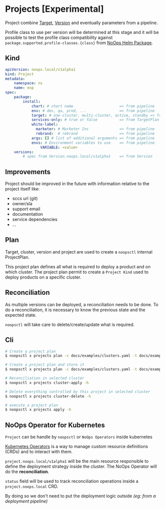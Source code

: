 # Projects [Experimental]

Project combine [Target](x-targets.md),  [Version](x-versions.md) and eventually parameters from a pipeline.

Profile class to use per version will be determined at this stage and it will be possible to test the profile class compatibility against  `package.supported.profile-classes.{class}` from [NoOps Helm Package](x-noops-helm-package.md).

## Kind

```yaml
apiVersion: noops.local/v1alpha1
kind: Project
metadata:
    namespace: ns
    name: exp
spec:
    package:
        install:
            chart: # chart name                     => from pipeline
            env: # dev, qa, prod, ...               => from pipeline
            target: # one-cluster, multi-cluster, active, standby => from TargetPlan
            services-only: # true or false          => from TargetPlan
            white-label:
              marketer: # Marketer Inc              => from pipeline
              rebrand:  # rebrand                   => from pipeline
            args: [] # list of additional arguments => from pipeline
            envs: # Environment variables to use    => from pipeline
                VARIABLE: <value>
    versions:
        # spec from Version.noops.local/v1alpha1    => from Version
```

## Improvements 

Project should be improved in the future with information relative to the project itself like:

- sccs url (git)
- owner/sla
- support email
- documentation
- service dependencies
- ...

## Plan

Target, cluster, version and project are used to create a `noopsctl` internal ProjectPlan.

This project plan defines all what is required to deploy a product and on which cluster. The project plan permit to create a `Project Kind` used to deploy products on a specific cluster.

## Reconciliation

As multiple versions can be deployed, a reconciliation needs to be done. To do a reconciliation, it is necessary to know the previous state and the expected state.

`noopsctl` will take care to delete/create/update what is required.

## Cli

```bash
# Create a project plan
$ noopsctl x projects plan -c docs/examples/clusters.yaml -t docs/examples/targets.yaml -v docs/examples/versions.yaml -p docs/examples/projects.yaml

# Create a project plan and store it
$ noopsctl x projects plan -c docs/examples/clusters.yaml -t docs/examples/targets.yaml -v docs/examples/versions.yaml -p docs/examples/projects.yaml -o /tmp/projectplan.yaml

# Reconciliation in selected cluster
$ noopsctl x projects cluster-apply -h

# Delete everything controlled by this project in selected cluster
$ noopsctl x projects cluster-delete -h

# execute a project plan
$ noopsctl x projects apply -h
```

## NoOps Operator for Kubernetes

`Project` can be handle by `noopsctl` or `NoOps Operators` inside kubernetes

[Kubernetes Operators](https://kubernetes.io/docs/concepts/extend-kubernetes/operator/) is a way to manage custom resource definitions (CRDs) and to interact with them.

`project.noops.local/v1alpha1` will be the main resource responsible to define the deployment strategy inside the cluster. The NoOps Operator will do the **reconciliation**.

`status` field will be used to track reconciliation operations inside a `project.noops.local` CRD.

By doing so we don't need to put the deployment logic outside *(eg: from a deployment pipeline)*
